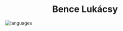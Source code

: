 <h1 align="center">Bence Lukácsy</h1>

![languages](https://github-readme-stats.vercel.app/api/top-langs/?username=senseibence&layout=compact&hide=Jupyter%20Notebook&theme=dark)

